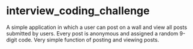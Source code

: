 # interview_coding_challenge

A simple application in which a user can post on a wall and view all posts submitted by users. Every post is anonymous and assigned a random 9-digit code. Very simple function of posting and viewing posts.
